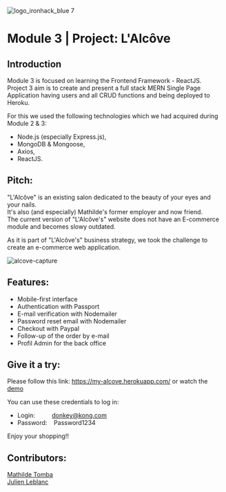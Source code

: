 ![logo_ironhack_blue 7](https://user-images.githubusercontent.com/23629340/40541063-a07a0a8a-601a-11e8-91b5-2f13e4e6b441.png)

# Module 3 | Project: L'Alcôve

## Introduction
Module 3 is focused on learning the Frontend Framework - ReactJS.</br>
Project 3 aim is to create and present a full stack MERN Single Page Application having users and all CRUD functions and being deployed to Heroku.</br>

For this we used the following technologies which we had acquired during Module 2 & 3: 
- Node.js (especially Express.js),
- MongoDB & Mongoose, 
- Axios,
- ReactJS.

## Pitch:

"L'Alcôve" is an existing salon dedicated to the beauty of your eyes and your nails.</br>
It's also (and especially) Mathilde's former employer and now friend.</br>
The current version of "L'Alcôve's" website  does not have an E-commerce module and becomes slowy outdated.</br>

As it is part of "L'Alcôve's" business strategy, we took the challenge to create an e-commerce web application.

![alcove-capture](https://user-images.githubusercontent.com/76005217/131257791-adfe3db0-a66c-4e62-84a6-4eda6ea2a416.gif)

## Features:

- Mobile-first interface
- Authentication with Passport
- E-mail verification with Nodemailer
- Password reset email with Nodemailer
- Checkout with Paypal
- Follow-up of the order by e-mail
- Profil Admin for the back office

## Give it a try:

Please follow this link: https://my-alcove.herokuapp.com/ or watch the <a href="https://youtu.be/CDsYxdUdZog">demo</a>

You can use these credentials to log in:

- Login:&nbsp;&nbsp;&nbsp;&nbsp;&nbsp;&nbsp;&nbsp;&nbsp;&nbsp;&nbsp;donkey@kong.com
- Password:&nbsp;&nbsp;&nbsp;&nbsp;Password1234

Enjoy your shopping!!

## Contributors:

[Mathilde Tomba](https://github.com/Sentelnia) </br>
[Julien Leblanc](https://github.com/JuLblc)
